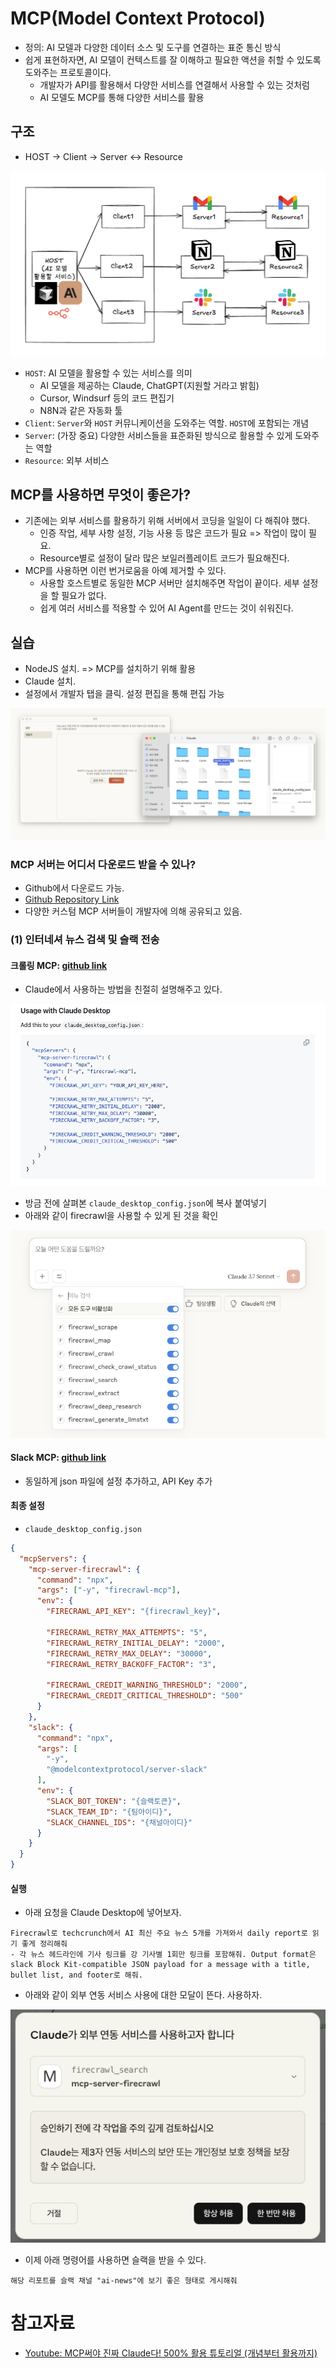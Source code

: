 # MCP(Model Context Protocol)

- 정의: AI 모델과 다양한 데이터 소스 및 도구를 연결하는 표준 통신 방식
- 쉽게 표현하자면, AI 모델이 컨텍스트를 잘 이해하고 필요한 액션을 취할 수 있도록 도와주는 프로토콜이다.
  - 개발자가 API를 활용해서 다양한 서비스를 연결해서 사용할 수 있는 것처럼
  - AI 모델도 MCP를 통해 다양한 서비스를 활용

## 구조

- HOST -> Client -> Server <-> Resource

<img src="img/intro01.png">

- `HOST`: AI 모델을 활용할 수 있는 서비스를 의미
  - AI 모델을 제공하는 Claude, ChatGPT(지원할 거라고 밝힘)
  - Cursor, Windsurf 등의 코드 편집기
  - N8N과 같은 자동화 툴
- `Client`: `Server`와 `HOST` 커뮤니케이션을 도와주는 역할. `HOST`에 포함되는 개념
- `Server`: (가장 중요) 다양한 서비스들을 표준화된 방식으로 활용할 수 있게 도와주는 역할
- `Resource`: 외부 서비스

## MCP를 사용하면 무엇이 좋은가?

- 기존에는 외부 서비스를 활용하기 위해 서버에서 코딩을 일일이 다 해줘야 했다.
  - 인증 작업, 세부 사항 설정, 기능 사용 등 많은 코드가 필요 => 작업이 많이 필요.
  - Resource별로 설정이 달라 많은 보일러플레이트 코드가 필요해진다.
- MCP를 사용하면 이런 번거로움을 아예 제거할 수 있다.
  - 사용할 호스트별로 동일한 MCP 서버만 설치해주면 작업이 끝이다. 세부 설정을 할 필요가 없다.
  - 쉽게 여러 서비스를 적용할 수 있어 AI Agent를 만드는 것이 쉬워진다.

## 실습

- NodeJS 설치. => MCP를 설치하기 위해 활용
- Claude 설치.
- 설정에서 개발자 탭을 클릭. 설정 편집을 통해 편집 가능

<img src="img/intro02.png">

### MCP 서버는 어디서 다운로드 받을 수 있나?

- Github에서 다운로드 가능.
- [Github Repository Link](https://github.com/modelcontextprotocol/servers)
- 다양한 커스텀 MCP 서버들이 개발자에 의해 공유되고 있음.

### (1) 인터네셔 뉴스 검색 및 슬랙 전송

#### 크롤링 MCP: [github link](https://github.com/mendableai/firecrawl-mcp-server)

- Claude에서 사용하는 방법을 친절히 설명해주고 있다.

<img src="img/intro03.png">

- 방금 전에 살펴본 `claude_desktop_config.json`에 복사 붙여넣기
- 아래와 같이 firecrawl을 사용할 수 있게 된 것을 확인

<img src="img/intro04.png">

#### Slack MCP: [github link](https://github.com/modelcontextprotocol/servers/tree/main/src/slack)

- 동일하게 json 파일에 설정 추가하고, API Key 추가

#### 최종 설정

- `claude_desktop_config.json`

```json
{
  "mcpServers": {
    "mcp-server-firecrawl": {
      "command": "npx",
      "args": ["-y", "firecrawl-mcp"],
      "env": {
        "FIRECRAWL_API_KEY": "{firecrawl_key}",

        "FIRECRAWL_RETRY_MAX_ATTEMPTS": "5",
        "FIRECRAWL_RETRY_INITIAL_DELAY": "2000",
        "FIRECRAWL_RETRY_MAX_DELAY": "30000",
        "FIRECRAWL_RETRY_BACKOFF_FACTOR": "3",

        "FIRECRAWL_CREDIT_WARNING_THRESHOLD": "2000",
        "FIRECRAWL_CREDIT_CRITICAL_THRESHOLD": "500"
      }
    },
    "slack": {
      "command": "npx",
      "args": [
        "-y",
        "@modelcontextprotocol/server-slack"
      ],
      "env": {
        "SLACK_BOT_TOKEN": "{슬랙토큰}",
        "SLACK_TEAM_ID": "{팀아이디}",
        "SLACK_CHANNEL_IDS": "{채널아이디}"
      }
    }
  }
}
```

#### 실행

- 아래 요청을 Claude Desktop에 넣어보자.

```shell
Firecrawl로 techcrunch에서 AI 최신 주요 뉴스 5개를 가져와서 daily report로 읽기 좋게 정리해줘
- 각 뉴스 헤드라인에 기사 링크를 강 기사별 1회만 링크를 포함해줘. Output format은 slack Block Kit-compatible JSON payload for a message with a title, bullet list, and footer로 해줘.
```

- 아래와 같이 외부 연동 서비스 사용에 대한 모달이 뜬다. 사용하자.

<img src="img/intro06.png">

- 이제 아래 명령어를 사용하면 슬랙을 받을 수 있다.

```shell
해당 리포트를 슬랙 채널 "ai-news"에 보기 좋은 형태로 게시해줘
```

# 참고자료

- [Youtube: MCP써야 진짜 Claude다! 500% 활용 튜토리얼 (개념부터 활용까지)](https://www.youtube.com/watch?v=fkqXQOjj8cA)

